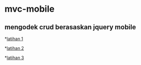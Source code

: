 # mvc-mobile
## mengodek crud berasaskan jquery mobile

*[latihan 1](https://amin007.github.io/mvc-mobile/1 "Contoh 1")

*[latihan 2](https://amin007.github.io/mvc-mobile/2 "Contoh 2")

*[latihan 3](https://amin007.github.io/mvc-mobile/3/www "Contoh 3")

